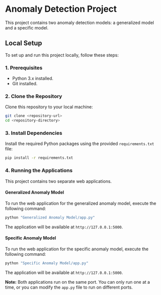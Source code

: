 # Anomaly Detection Project

This project contains two anomaly detection models: a generalized model and a specific model.

## Local Setup

To set up and run this project locally, follow these steps:

### 1. Prerequisites

-   Python 3.x installed.
-   Git installed.

### 2. Clone the Repository

Clone this repository to your local machine:

```bash
git clone <repository-url>
cd <repository-directory>
```

### 3. Install Dependencies

Install the required Python packages using the provided `requirements.txt` file:

```bash
pip install -r requirements.txt
```

### 4. Running the Applications

This project contains two separate web applications.

#### Generalized Anomaly Model

To run the web application for the generalized anomaly model, execute the following command:

```bash
python "Generalized Anomaly Model/app.py"
```

The application will be available at `http://127.0.0.1:5000`.

#### Specific Anomaly Model

To run the web application for the specific anomaly model, execute the following command:

```bash
python "Specific Anomaly Model/app.py"
```

The application will be available at `http://127.0.0.1:5000`.

**Note:** Both applications run on the same port. You can only run one at a time, or you can modify the `app.py` file to run on different ports.